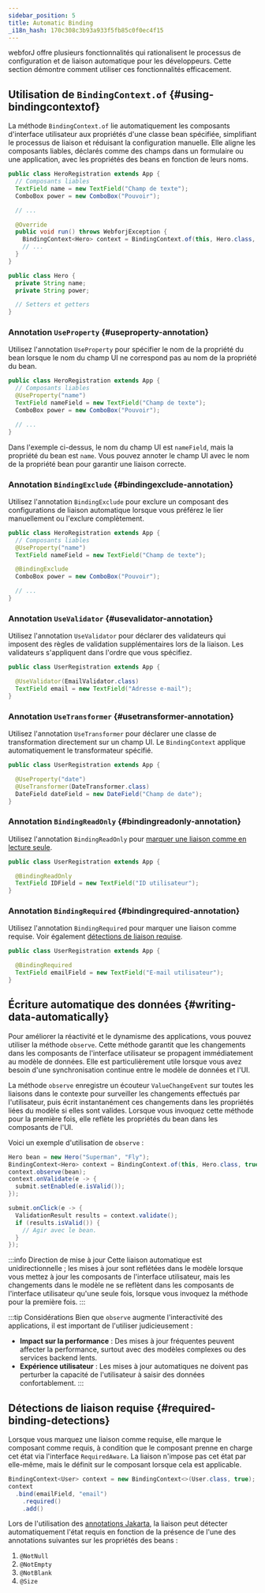 ```yaml
---
sidebar_position: 5
title: Automatic Binding
_i18n_hash: 170c308c3b93a933f5fb85c0f0ec4f15
---
```

webforJ offre plusieurs fonctionnalités qui rationalisent le processus de configuration et de liaison automatique pour les développeurs. Cette section démontre comment utiliser ces fonctionnalités efficacement.

## Utilisation de `BindingContext.of` {#using-bindingcontextof}

La méthode `BindingContext.of` lie automatiquement les composants d'interface utilisateur aux propriétés d'une classe bean spécifiée, simplifiant le processus de liaison et réduisant la configuration manuelle. Elle aligne les composants liables, déclarés comme des champs dans un formulaire ou une application, avec les propriétés des beans en fonction de leurs noms.

```java
public class HeroRegistration extends App {
  // Composants liables
  TextField name = new TextField("Champ de texte");
  ComboBox power = new ComboBox("Pouvoir");

  // ...

  @Override
  public void run() throws WebforjException {
    BindingContext<Hero> context = BindingContext.of(this, Hero.class, true);
    // ...
  }
}
```

```java
public class Hero {
  private String name;
  private String power;

  // Setters et getters
}
```

### Annotation `UseProperty` {#useproperty-annotation}

Utilisez l'annotation `UseProperty` pour spécifier le nom de la propriété du bean lorsque le nom du champ UI ne correspond pas au nom de la propriété du bean.

```java
public class HeroRegistration extends App {
  // Composants liables
  @UseProperty("name")
  TextField nameField = new TextField("Champ de texte");
  ComboBox power = new ComboBox("Pouvoir");

  // ...
}
```

Dans l'exemple ci-dessus, le nom du champ UI est `nameField`, mais la propriété du bean est `name`. Vous pouvez annoter le champ UI avec le nom de la propriété bean pour garantir une liaison correcte.

### Annotation `BindingExclude` {#bindingexclude-annotation}

Utilisez l'annotation `BindingExclude` pour exclure un composant des configurations de liaison automatique lorsque vous préférez le lier manuellement ou l'exclure complètement.

```java
public class HeroRegistration extends App {
  // Composants liables
  @UseProperty("name")
  TextField nameField = new TextField("Champ de texte");

  @BindingExclude
  ComboBox power = new ComboBox("Pouvoir");

  // ...
}
```

### Annotation `UseValidator` {#usevalidator-annotation}

Utilisez l'annotation `UseValidator` pour déclarer des validateurs qui imposent des règles de validation supplémentaires lors de la liaison. Les validateurs s'appliquent dans l'ordre que vous spécifiez.

```java
public class UserRegistration extends App {

  @UseValidator(EmailValidator.class)
  TextField email = new TextField("Adresse e-mail");
}
```

### Annotation `UseTransformer` {#usetransformer-annotation}

Utilisez l'annotation `UseTransformer` pour déclarer une classe de transformation directement sur un champ UI. Le `BindingContext` applique automatiquement le transformateur spécifié.

```java
public class UserRegistration extends App {

  @UseProperty("date")
  @UseTransformer(DateTransformer.class)
  DateField dateField = new DateField("Champ de date");
}
```

### Annotation `BindingReadOnly` {#bindingreadonly-annotation}

Utilisez l'annotation `BindingReadOnly` pour [marquer une liaison comme en lecture seule](./bindings/#configuring-readonly-bindings).

```java
public class UserRegistration extends App {

  @BindingReadOnly
  TextField IDField = new TextField("ID utilisateur");
}
```

### Annotation `BindingRequired` {#bindingrequired-annotation}

Utilisez l'annotation `BindingRequired` pour marquer une liaison comme requise. Voir également [détections de liaison requise](#required-binding-detections).

```java
public class UserRegistration extends App {

  @BindingRequired
  TextField emailField = new TextField("E-mail utilisateur");
}
```

## Écriture automatique des données {#writing-data-automatically}

Pour améliorer la réactivité et le dynamisme des applications, vous pouvez utiliser la méthode `observe`. Cette méthode garantit que les changements dans les composants de l'interface utilisateur se propagent immédiatement au modèle de données. Elle est particulièrement utile lorsque vous avez besoin d'une synchronisation continue entre le modèle de données et l'UI.

La méthode `observe` enregistre un écouteur `ValueChangeEvent` sur toutes les liaisons dans le contexte pour surveiller les changements effectués par l'utilisateur, puis écrit instantanément ces changements dans les propriétés liées du modèle si elles sont valides. Lorsque vous invoquez cette méthode pour la première fois, elle reflète les propriétés du bean dans les composants de l'UI.

Voici un exemple d'utilisation de `observe` :

```java
Hero bean = new Hero("Superman", "Fly");
BindingContext<Hero> context = BindingContext.of(this, Hero.class, true);
context.observe(bean);
context.onValidate(e -> {
  submit.setEnabled(e.isValid());
});

submit.onClick(e -> {
  ValidationResult results = context.validate();
  if (results.isValid()) {
    // Agir avec le bean.
  }
});
```

:::info Direction de mise à jour
Cette liaison automatique est unidirectionnelle ; les mises à jour sont reflétées dans le modèle lorsque vous mettez à jour les composants de l'interface utilisateur, mais les changements dans le modèle ne se reflètent dans les composants de l'interface utilisateur qu'une seule fois, lorsque vous invoquez la méthode pour la première fois.
:::

:::tip Considérations
Bien que `observe` augmente l'interactivité des applications, il est important de l'utiliser judicieusement :

- **Impact sur la performance** : Des mises à jour fréquentes peuvent affecter la performance, surtout avec des modèles complexes ou des services backend lents.
- **Expérience utilisateur** : Les mises à jour automatiques ne doivent pas perturber la capacité de l'utilisateur à saisir des données confortablement.
:::


## Détections de liaison requise {#required-binding-detections}

Lorsque vous marquez une liaison comme requise, elle marque le composant comme requis, à condition que le composant prenne en charge cet état via l'interface `RequiredAware`. La liaison n'impose pas cet état par elle-même, mais le définit sur le composant lorsque cela est applicable.

```java
BindingContext<User> context = new BindingContext<>(User.class, true);
context
  .bind(emailField, "email")
    .required()
    .add()
```

Lors de l'utilisation des [annotations Jakarta](./validation/jakarta-validation.md), la liaison peut détecter automatiquement l'état requis en fonction de la présence de l'une des annotations suivantes sur les propriétés des beans :

1. `@NotNull` 
2. `@NotEmpty` 
3. `@NotBlank`
4. `@Size`
